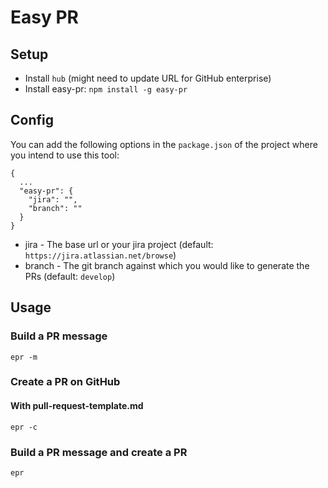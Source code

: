 # Easy PR

## Setup

* Install `hub` (might need to update URL for GitHub enterprise)
* Install easy-pr: `npm install -g easy-pr`

## Config 

You can add the following options in the `package.json` of the project where you intend to use this tool:

```
{
  ...
  "easy-pr": {
    "jira": "",
    "branch": ""
  }
}
```

* jira - The base url or your jira project (default: `https://jira.atlassian.net/browse`)  
* branch - The git branch against which you would like to generate the PRs (default: `develop`)

## Usage

### Build a PR message

```
epr -m
```

### Create a PR on GitHub

#### With **pull-request-template.md**

```
epr -c
```

### Build a PR message and create a PR

```
epr
```


